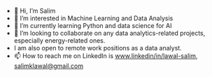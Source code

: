 - 👋 Hi, I’m Salim
- 👀 I’m interested in Machine Learning and Data Analysis
- 🌱 I’m currently learning Python and data science for AI
- 💞️ I’m looking to collaborate on any data analytics-related projects, especially energy-related ones.
- I am also open to remote work positions as a data analyst.
- 📫 How to reach me on LinkedIn is www.linkedin/in/lawal-salim, salimklawal@gmail.com

<!---
elsirleem/elsirleem is a ✨ special ✨ repository because its `README.md` (this file) appears on your GitHub profile.
You can click the Preview link to take a look at your changes.
--->
